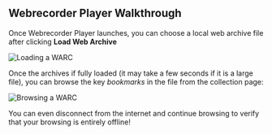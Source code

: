 ## Webrecorder Player Walkthrough


Once Webrecorder Player launches, you can choose a local web archive file after clicking **Load Web Archive**

![Loading a WARC](https://s3.amazonaws.com/wr-demo-assets/gif_01_Load.gif "Webrecorder Player Loading")  


Once the archives if fully loaded (it may take a few seconds if it is a large file), you can browse the key *bookmarks* in the file from the collection page:

![Browsing a WARC](https://s3.amazonaws.com/wr-demo-assets/gif_02_open.gif "Browsing WARC")


You can even disconnect from the internet and continue browsing to verify that your browsing is entirely offline!


